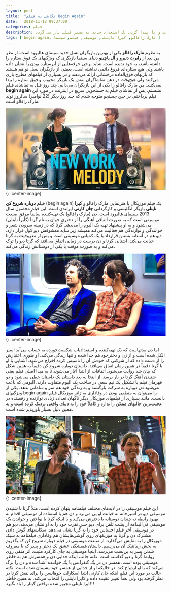 ```yaml
---
layout: post
title:  "نگاهی به فیلم Begin Again"
date:   2018-11-12 09:37:00
categories: فیلم
description: این فیلم داستان یک استعدادیاب موسیقی است که مدتهاست به الکل معتاد شده است و با پیدا کردن یک استعداد جدید به مسیر قبلی باز می گردد
tags: [ begin again, مارک رافالو, کیرا نایتلی, موسیقی, فیلم, سینما ]
---
```

به نظرم **مارک رافالو** یکی از بهترین بازیگران نسل جدید سینمای هالیوود است. از نظر من بعد از **رابرت دنیرو** و **آل پاچینو** دنیای سینما بازیگری که ویژگیهای یک فوق ستاره را داشته باشد، به خود ندیده است. شاید برخی جرقه‌هایی از ابرستاره بودن را نشان داده باشند ولی هیچ ستاره‌ای فروغ دائمی نداشته است. بعضی از بازیگران نسل نو هم هستند که بازیهای فوق‌العاده درخشانی ارائه می‌دهند و در بسیاری از فیلمهای مطرح بازی می‌کنند ولی هیچ‌وقت در ذهن تماشاگران نقش یک بازیگر محبوب و فوق ستاره را پیدا نمی‌کنند. من مارک رافالو را یکی از این بازیگران می‌دانم.
 چند روز قبل به تماشای فیلم **begin again** نشستم. پس از تماشای فیلم به جستجویی سریع در اینترنت در مورد این فیلم پرداختم. در حین جستجو متوجه شدم که چند روز دیگر (22 نوامبر) سالروز تولد مارک رافالو  است.

![image](/images/20140805-113932-41972106-1.jpg "نگاهی به فیلم begin again"){: .center-image}


 فیلم **دوباره شروع کن** (begin again) یک فیلم موزیکال با هنرنمایی مارک رافالو و **کیرا نایتلی** بازیگر انگلیسی و کارگردانی **جان کارنی** ایرلندی است. این فیلم محصول سال 2013 سینمای هالیوود است.
دن (مارک رافالو) یک تهیه‌کننده سابقاً موفق صنعت موسیقی است که به صورت اتفاقی آهنگی را از دختری جوان به نام گرتا (کایرا نایتلی) می‌شنود و به او پیشنهاد تهیه یک آلبوم را می‌دهد.
 گرتا که در زمینه سرودن شعر و خوانندگی و نوازندگی هم فعالیت می‌کند همیشه زیر سایه معشوقش دیو کول قرار دارد. دیو هم در آستانه بستنن قرارداد با یک کمپانی موسیقی است و پس از معروفیت به گرتا خیانت می‌کند.
 آشنایی گرتا و دن درست در زمانی اتفاق می‌افتد که گرتا دیو را ترک می‌کند و به صورت موقت با یکی از دوستانش زندگی می‌کند.

![image](/images/beginagain4.jpg "نگاهی به فیلم begin again"){: .center-image}


اما دن مدتهاست که یک تهیه‌کننده و استعدادیاب شکست‌خورده به حساب می‌آید اسیر الکل شده است و از زن و دخترخود هم جدا شده و تنها زندگی می‌کند. او طوری اعتبارش را از دست داده که از شرکتی که خودش آن را تاسیس کرده اخراج می‌شود. آشنایی با او با گرتا دقیقاً در همین زمان اتفاق می‌افتد. داستان دوباره شروع کن دقیقاً به همین شکل که بیان شد روایت می‌شود. اتفاقات از ابتدا آغاز می‌شوند تا به مبدا اصلی فیلم یعنی شنیدن آهنگ گرتا در بار برسد. از اینجا به بعد داستان یک داستان خطی می‌شود و دو قهرمان فیلم با تشکیل یک تیم سعی در ساخت یک آلبوم متفاوت دارند. آلبومی که باعث می‌شود دن دوباره به شرکت بازگشته و به زندگی خود هم سر و سامانی بدهد.
 یکی از ویژگیهای begin again را می‌توان به منطقی بودن در وفاداری به ژانر موزیکال فیلم دانست. مانند بسیاری از فیلمهای موزیکال دیگر ناگهان تعدادد زیادی نوازنده و رقصنده در عجیب‌ترین حالتهای ممکن را ندارد و کاملاً خود را به دنیای واقعی نزدیک کرده است و به همین دلیل بسیار باورپذیر شده است.

![image](/images/cinema-1-140710.jpg "نگاهی به فیلم begin again"){: .center-image}


 این فیلم موسیقی را در لایه‌های مختلف فیلمنامه پنهان کرده است. مثلاً گرتا با شنیدن موسیقی دیو در آشپزخانه به خیانت او پی می‌برد و دن هم با استفاده از موسیقی اقدام به بهبود رابطه نه چندان دوستانه با دخترش می‌کند و یا اینکه گرتا با نواختن و خواندن یک موسیقی فی‌البداهه از پشت تلفن برای دیو حس نفرت خود را به او نشان می‌دهد. دیو هم در موسیقی آخر فیلم احساس خود را به گرتا نشان می‌دهد. سکانسهای گوش دادن مشترک دن و گرتا به موزیکهای روی گوشی‌هایشان هم وفاداری فیلمنامه به سبک موزیکال را به نمایش می‌گذارد.
 از صنعت موسیقی در فیلم دوباره شروع کن که بگذریم به بخش رمانتیک آن می‌رسیم. داستان همیشگی عشق یک دختر و پسر که با معروف شدنن پسر به بن‌بست می‌رسد. اینجا موسیقی به جای کارکرد مثبت، اثر منفی روی روابط گرتا و دیو گذاشته است. نکته جالب اینکه جدایی دن و همسرش هم به خاطر موسیقی بوده است. همسر دن در یک کنفرانس با یک خواننده آشنا شده و دن را ترک می‌کند که با او ازدواج کند. در حالیکه او از جدایی از همسر خود پشیمان شده است.
نکته جالب در مورد این فیلم اینکه جان کارنی ابتدا اسکارلت جوهانسن را برای نقش گرتا در نظر گرفته بود ولی بعداً تغییر عقیده داده و کایرا نایتلی را انتخاب می‌کند. به همین خاطر کایرا نایتلی مجبور شده نواختن گیتار را یاد بگیرد !
